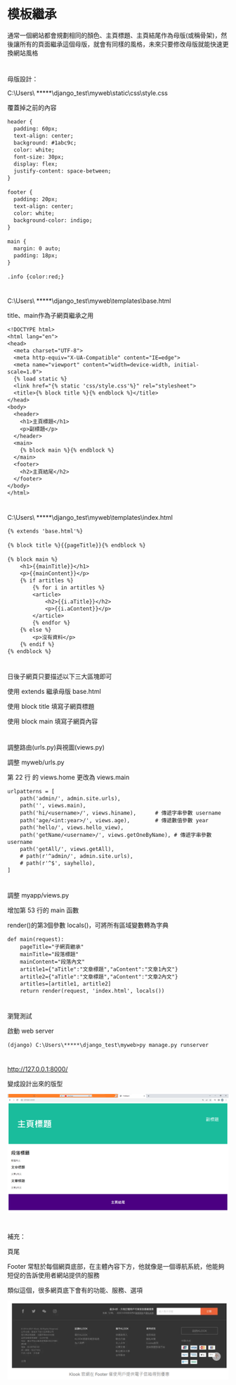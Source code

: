 # 模板繼承


通常一個網站都會規劃相同的顏色、主頁標題、主頁結尾作為母版(或稱骨架)，然後讓所有的頁面繼承這個母版，就會有同樣的風格，未來只要修改母版就能快速更換網站風格


#

母版設計：

C:\Users\ *****\django_test\myweb\static\css\style.css

覆蓋掉之前的內容


    header {
      padding: 60px;
      text-align: center;
      background: #1abc9c;
      color: white;
      font-size: 30px;
      display: flex;
      justify-content: space-between;
    }
    
    footer {
      padding: 20px;
      text-align: center;
      color: white;
      background-color: indigo;
    }
    
    main {
      margin: 0 auto;
      padding: 18px;
    }
    
    .info {color:red;}


#


C:\Users\ *****\django_test\myweb\templates\base.html

title、main作為子網頁繼承之用


    <!DOCTYPE html>
    <html lang="en">
    <head>
      <meta charset="UTF-8">
      <meta http-equiv="X-UA-Compatible" content="IE=edge">
      <meta name="viewport" content="width=device-width, initial-scale=1.0">
      {% load static %}
      <link href="{% static 'css/style.css'%}" rel="stylesheet">
      <title>{% block title %}{% endblock %}</title>
    </head>
    <body>
      <header>
        <h1>主頁標題</h1>
        <p>副標題</p>
      </header>
      <main>
        {% block main %}{% endblock %}
      </main>
      <footer>
        <h2>主頁結尾</h2>
      </footer>
    </body>
    </html>


#


C:\Users\ *****\django_test\myweb\templates\index.html


    {% extends 'base.html'%}
    
    {% block title %}{{pageTitle}}{% endblock %}
    
    {% block main %}
        <h1>{{mainTitle}}</h1>
        <p>{{mainContent}}</p>
        {% if artitles %}
            {% for i in artitles %}
            <article>
                <h2>{{i.aTitle}}</h2>
                <p>{{i.aContent}}</p>
            </article>
            {% endfor %}
        {% else %}
            <p>沒有資料</p>
        {% endif %}
    {% endblock %}


#


日後子網頁只要描述以下三大區塊即可

使用 extends 繼承母版 base.html

使用 block title 填寫子網頁標題

使用 block main 填寫子網頁內容


#

調整路由(urls.py)與視圖(views.py)

調整 myweb/urls.py

第 22 行 的 views.home 更改為 views.main


    urlpatterns = [
        path('admin/', admin.site.urls),
        path('', views.main),
        path('hi/<username>/', views.hiname),      # 傳遞字串參數 username
        path('age/<int:year>/', views.age),        # 傳遞數值參數 year
        path('hello/', views.hello_view),
        path('getName/<username>/', views.getOneByName), # 傳遞字串參數 username
        path('getAll/', views.getAll),
        # path(r'^admin/', admin.site.urls),
        # path(r'^$', sayhello),
    ]


#


調整 myapp/views.py

增加第 53 行的 main 函數

render()的第3個參數 locals()，可將所有區域變數轉為字典


    def main(request):
        pageTitle="子網頁繼承"
        mainTitle="段落標題"
        mainContent="段落內文"
        artitle1={"aTitle":"文章標題","aContent":"文章1內文"}
        artitle2={"aTitle":"文章標題","aContent":"文章2內文"}
        artitles=[artitle1, artitle2]
        return render(request, 'index.html', locals())


#


瀏覽測試

啟動 web server

    (django) C:\Users\*****\django_test\myweb>py manage.py runserver


#


http://127.0.0.1:8000/

變成設計出來的版型


![image](https://github.com/YueYue32/Django_Learning/blob/main/13.%E6%A8%A1%E6%9D%BF%E7%B9%BC%E6%89%BF/1.png)


#


補充：

<footer> 頁尾

Footer 常駐於每個網頁底部，在主體內容下方，他就像是一個導航系統，他能夠短促的告訴使用者網站提供的服務

類似這個，很多網頁底下會有的功能、服務、選項


![image](https://github.com/YueYue32/Django_Learning/blob/main/13.%E6%A8%A1%E6%9D%BF%E7%B9%BC%E6%89%BF/2.png)

